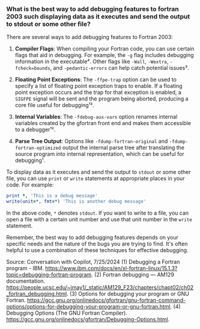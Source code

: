 ### What is the best way to add debugging features to fortran 2003 such displaying data as it executes and send the output to stdout or some other file?

There are several ways to add debugging features to Fortran 2003:

1. **Compiler Flags**: When compiling your Fortran code, you can use certain flags that aid in debugging. For example, the `-g` flag includes debugging information in the executable⁴. Other flags like `-Wall`, `-Wextra`, `-fcheck=bounds`, and `-pedantic-errors` can help catch potential issues³.

2. **Floating Point Exceptions**: The `-ffpe-trap` option can be used to specify a list of floating point exception traps to enable. If a floating point exception occurs and the trap for that exception is enabled, a `SIGFPE` signal will be sent and the program being aborted, producing a core file useful for debugging¹².

3. **Internal Variables**: The `-fdebug-aux-vars` option renames internal variables created by the gfortran front end and makes them accessible to a debugger¹².

4. **Parse Tree Output**: Options like `-fdump-fortran-original` and `-fdump-fortran-optimized` output the internal parse tree after translating the source program into internal representation, which can be useful for debugging¹.

To display data as it executes and send the output to `stdout` or some other file, you can use `print` or `write` statements at appropriate places in your code. For example:

```fortran
print *, 'This is a debug message'
write(unit=*, fmt=*) 'This is another debug message'
```

In the above code, `*` denotes `stdout`. If you want to write to a file, you can open a file with a certain unit number and use that unit number in the `write` statement.

Remember, the best way to add debugging features depends on your specific needs and the nature of the bugs you are trying to find. It's often helpful to use a combination of these techniques for effective debugging.

Source: Conversation with Copilot, 7/25/2024
(1) Debugging a Fortran program - IBM. https://www.ibm.com/docs/en/xl-fortran-linux/15.1.3?topic=debugging-fortran-program.
(2) Fortran debugging — AM129 documentation. https://people.ucsc.edu/~imay1/_static/AM129_F23/chapters/chapt02/ch02_fortran_debugging.html.
(3) Options for debugging your program or GNU Fortran. https://gcc.gnu.org/onlinedocs/gfortran/gnu-fortran-command-options/options-for-debugging-your-program-or-gnu-fortran.html.
(4) Debugging Options (The GNU Fortran Compiler). https://gcc.gnu.org/onlinedocs/gfortran/Debugging-Options.html.
